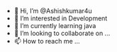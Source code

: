 - 👋 Hi, I’m @Ashishkumar4u
- 👀 I’m interested in Development
- 🌱 I’m currently learning java
- 💞️ I’m looking to collaborate on ...
- 📫 How to reach me ...

<!---
Ashishkumar4u/Ashishkumar4u is a ✨ special ✨ repository because its `README.md` (this file) appears on your GitHub profile.
You can click the Preview link to take a look at your changes.
--->
